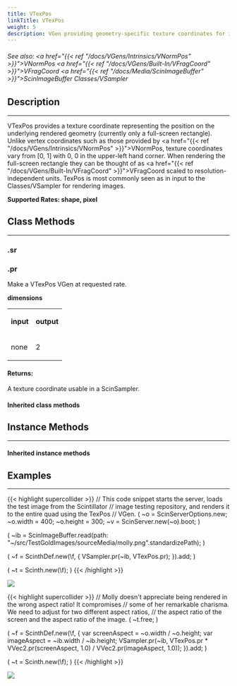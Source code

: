 ```yaml
---
title: VTexPos
linkTitle: VTexPos
weight: 5
description: VGen providing geometry-specific texture coordinates for image sampling.
---
```

<!-- generated file, please edit the original .schelp file(in the Scintillator repository) and then run schelpToMarkDown.scdscript to regenerate. -->
###### See also: <a href="{{< ref "/docs/VGens/Intrinsics/VNormPos" >}}">VNormPos</a> <a href="{{< ref "/docs/VGens/Built-In/VFragCoord" >}}">VFragCoord</a> <a href="{{< ref "/docs/Media/ScinImageBuffer" >}}">ScinImageBuffer</a> Classes/VSampler 



## Description
---



VTexPos provides a texture coordinate representing the position on the underlying rendered geometry (currently only a full-screen rectangle). Unlike vertex coordinates such as those provided by <a href="{{< ref "/docs/VGens/Intrinsics/VNormPos" >}}">VNormPos</a>, texture coordinates vary from [0, 1] with 0, 0 in the upper-left hand corner. When rendering the full-screen rectangle they can be thought of as <a href="{{< ref "/docs/VGens/Built-In/VFragCoord" >}}">VFragCoord</a> scaled to resolution-independent units. TexPos is most commonly seen as in input to the Classes/VSampler for rendering images.



<strong>Supported Rates: shape, pixel</strong>



## Class Methods
---



### .sr



### .pr



Make a VTexPos VGen at requested rate.



<strong>dimensions</strong>


<table>
<tr><td>

<strong>input</strong>

</td><td>

<strong>output</strong>

</td></tr>
<tr><td>

none

</td><td>

2

</td></tr>

</table>


#### Returns:



A texture coordinate usable in a ScinSampler.



#### Inherited class methods



## Instance Methods
---



#### Inherited instance methods



## Examples
---



{{< highlight supercollider >}}
// This code snippet starts the server, loads the test image from the Scintillator
// image testing repository, and renders it to the entire quad using the TexPos
// VGen.
(
~o = ScinServerOptions.new;
~o.width = 400;
~o.height = 300;
~v = ScinServer.new(~o).boot;
)

(
~ib = ScinImageBuffer.read(path: "~/src/TestGoldImages/sourceMedia/molly.png".standardizePath);
)

(
~f = ScinthDef.new(\f, {
    VSampler.pr(~ib, VTexPos.pr);
}).add;
)

(
~t = Scinth.new(\f);
)
{{< /highlight >}}

<img src="/images/schelp/VTexPosA.png" />

{{< highlight supercollider >}}
// Molly doesn't appreciate being rendered in the wrong aspect ratio! It compromises
// some of her remarkable charisma. We need to adjust for two different aspect ratios,
// the aspect ratio of the screen and the aspect ratio of the image.
(
~t.free;
)

(
~f = ScinthDef.new(\f, {
    var screenAspect = ~o.width / ~o.height;
    var imageAspect = ~ib.width / ~ib.height;
    VSampler.pr(~ib,
        VTexPos.pr * VVec2.pr(screenAspect, 1.0) / VVec2.pr(imageAspect, 1.0));
}).add;
)

(
~t = Scinth.new(\f);
)
{{< /highlight >}}

<img src="/images/schelp/VTexPosB.png" />



